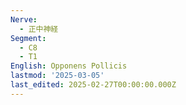 ```yaml
---
Nerve:
  - 正中神経
Segment:
  - C8
  - T1
English: Opponens Pollicis
lastmod: '2025-03-05'
last_edited: 2025-02-27T00:00:00.000Z
---
```



